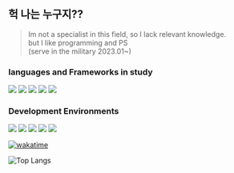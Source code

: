 ## 헉 나는 누구지??
> Im not a specialist in this field, so I lack relevant knowledge.    
> but I like programming and PS   
> (serve in the military 2023.01~)   

### languages and Frameworks in study
![](https://img.shields.io/badge/C++-00599C?logo=cplusplus&logoColor=fff)
![](https://img.shields.io/badge/node-F7DF1E?logo=nodedotjs&logoColor=fff)
![](https://img.shields.io/badge/.NET-512BD4?logo=csharp&logoColor=fff)
![](https://img.shields.io/badge/Unity-000000?logo=unity&logoColor=fff)
![](https://img.shields.io/badge/git-3C2179?logo=git&logoColor=fff)    


### Development Environments
![](https://img.shields.io/badge/Ubuntu-E95420?logo=Ubuntu&logoColor=fff)
![](https://img.shields.io/badge/Vim-019733?logo=Vim&logoColor=fff) 
![](https://img.shields.io/badge/Windows_11-00599C?logo=windows&logoColor=fff)
![](https://img.shields.io/badge/VS-5C2D91?logo=Visual-Studio&logoColor=fff)
![](https://img.shields.io/badge/VSCode-007ACC?logo=Visual-Studio&logoColor=fff)

[![wakatime](https://wakatime.com/badge/user/59029d52-03e3-4d94-8c10-24411c6c314e.svg)](https://wakatime.com/@59029d52-03e3-4d94-8c10-24411c6c314e)    





<!--[![Top Langs](https://github-readme-stats.vercel.app/api/top-langs/?username=rosmontisu&layout=compact)](https://github.com/anuraghazra/github-readme-stats)   --> 
![Top Langs](https://github-readme-stats.vercel.app/api/top-langs/?username=rosmontisu&hide_progress=true)
